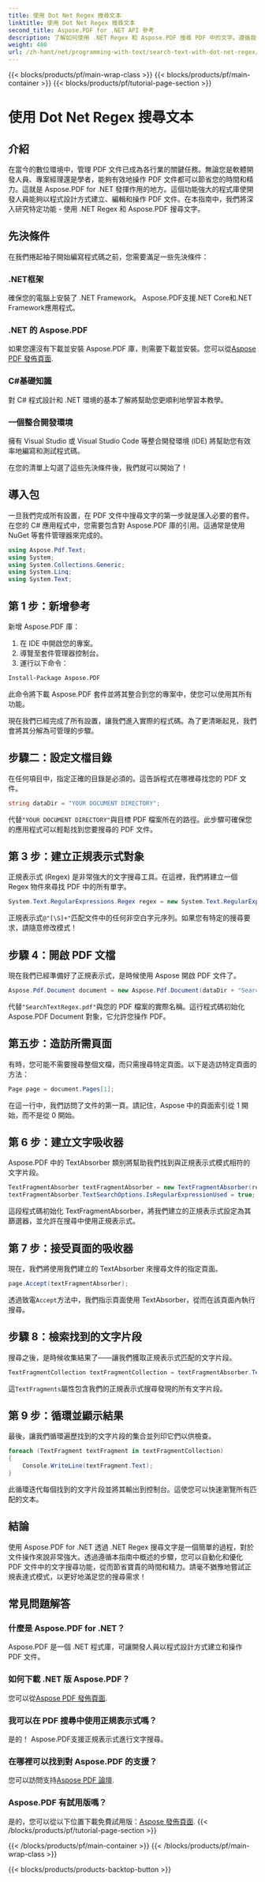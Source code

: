 ```yaml
---
title: 使用 Dot Net Regex 搜尋文本
linktitle: 使用 Dot Net Regex 搜尋文本
second_title: Aspose.PDF for .NET API 參考
description: 了解如何使用 .NET Regex 和 Aspose.PDF 搜尋 PDF 中的文字。遵循我們的逐步指南並簡化您的 PDF 任務。
weight: 480
url: /zh-hant/net/programming-with-text/search-text-with-dot-net-regex/
---
```


{{< blocks/products/pf/main-wrap-class >}}
{{< blocks/products/pf/main-container >}}
{{< blocks/products/pf/tutorial-page-section >}}

# 使用 Dot Net Regex 搜尋文本

## 介紹

在當今的數位環境中，管理 PDF 文件已成為各行業的關鍵任務。無論您是軟體開發人員、專案經理還是學者，能夠有效地操作 PDF 文件都可以節省您的時間和精力。這就是 Aspose.PDF for .NET 發揮作用的地方。這個功能強大的程式庫使開發人員能夠以程式設計方式建立、編輯和操作 PDF 文件。在本指南中，我們將深入研究特定功能 - 使用 .NET Regex 和 Aspose.PDF 搜尋文字。

## 先決條件

在我們捲起袖子開始編寫程式碼之前，您需要滿足一些先決條件：

### .NET框架
確保您的電腦上安裝了 .NET Framework。 Aspose.PDF支援.NET Core和.NET Framework應用程式。

### .NET 的 Aspose.PDF
如果您還沒有下載並安裝 Aspose.PDF 庫，則需要下載並安裝。您可以從[Aspose PDF 發佈頁面](https://releases.aspose.com/pdf/net/).

### C#基礎知識
對 C# 程式設計和 .NET 環境的基本了解將幫助您更順利地學習本教學。

### 一個整合開發環境
擁有 Visual Studio 或 Visual Studio Code 等整合開發環境 (IDE) 將幫助您有效率地編寫和測試程式碼。

在您的清單上勾選了這些先決條件後，我們就可以開始了！

## 導入包

一旦我們完成所有設置，在 PDF 文件中搜尋文字的第一步就是匯入必要的套件。在您的 C# 應用程式中，您需要包含對 Aspose.PDF 庫的引用。這通常是使用 NuGet 等套件管理器來完成的。

```csharp
using Aspose.Pdf.Text;
using System;
using System.Collections.Generic;
using System.Linq;
using System.Text;
```

## 第 1 步：新增參考
新增 Aspose.PDF 庫：

1. 在 IDE 中開啟您的專案。
2. 導覽至套件管理器控制台。
3. 運行以下命令：

```bash
Install-Package Aspose.PDF
```

此命令將下載 Aspose.PDF 套件並將其整合到您的專案中，使您可以使用其所有功能。

現在我們已經完成了所有設置，讓我們進入實際的程式碼。為了更清晰起見，我們會將其分解為可管理的步驟。

## 步驟二：設定文檔目錄

在任何項目中，指定正確的目錄是必須的。這告訴程式在哪裡尋找您的 PDF 文件。

```csharp
string dataDir = "YOUR DOCUMENT DIRECTORY";
```
代替`"YOUR DOCUMENT DIRECTORY"`與目標 PDF 檔案所在的路徑。此步驟可確保您的應用程式可以輕鬆找到您要搜尋的 PDF 文件。

## 第 3 步：建立正規表示式對象

正規表示式 (Regex) 是非常強大的文字搜尋工具。在這裡，我們將建立一個 Regex 物件來尋找 PDF 中的所有單字。 

```csharp
System.Text.RegularExpressions.Regex regex = new System.Text.RegularExpressions.Regex(@"[\S]+");
```
正規表示式`@"[\S]+"`匹配文件中的任何非空白字元序列。如果您有特定的搜尋要求，請隨意修改模式！

## 步驟 4：開啟 PDF 文檔

現在我們已經準備好了正規表示式，是時候使用 Aspose 開啟 PDF 文件了。

```csharp
Aspose.Pdf.Document document = new Aspose.Pdf.Document(dataDir + "SearchTextRegex.pdf");
```
代替`"SearchTextRegex.pdf"`與您的 PDF 檔案的實際名稱。這行程式碼初始化 Aspose.PDF Document 對象，它允許您操作 PDF。

## 第五步：造訪所需頁面

有時，您可能不需要搜尋整個文檔，而只需搜尋特定頁面。以下是造訪特定頁面的方法：

```csharp
Page page = document.Pages[1];
```
在這一行中，我們訪問了文件的第一頁。請記住，Aspose 中的頁面索引從 1 開始，而不是從 0 開始。

## 第 6 步：建立文字吸收器

Aspose.PDF 中的 TextAbsorber 類別將幫助我們找到與正規表示式模式相符的文字片段。

```csharp
TextFragmentAbsorber textFragmentAbsorber = new TextFragmentAbsorber(regex);
textFragmentAbsorber.TextSearchOptions.IsRegularExpressionUsed = true;
```
這段程式碼初始化 TextFragmentAbsorber，將我們建立的正規表示式設定為其篩選器，並允許在搜尋中使用正規表示式。

## 第 7 步：接受頁面的吸收器

現在，我們將使用我們建立的 TextAbsorber 來搜尋文件的指定頁面。

```csharp
page.Accept(textFragmentAbsorber);
```
透過致電`Accept`方法中，我們指示頁面使用 TextAbsorber，從而在該頁面內執行搜尋。

## 步驟 8：檢索找到的文字片段

搜尋之後，是時候收集結果了——讓我們獲取正規表示式匹配的文字片段。

```csharp
TextFragmentCollection textFragmentCollection = textFragmentAbsorber.TextFragments;
```
這`TextFragments`屬性包含我們的正規表示式搜尋發現的所有文字片段。 

## 第 9 步：循環並顯示結果

最後，讓我們循環遍歷找到的文字片段的集合並列印它們以供檢查。

```csharp
foreach (TextFragment textFragment in textFragmentCollection)
{
    Console.WriteLine(textFragment.Text);
}
```
此循環迭代每個找到的文字片段並將其輸出到控制台。這使您可以快速瀏覽所有匹配的文本。

## 結論

使用 Aspose.PDF for .NET 透過 .NET Regex 搜尋文字是一個簡單的過程，對於文件操作來說非常強大。透過遵循本指南中概述的步驟，您可以自動化和優化 PDF 文件中的文字搜尋功能，從而節省寶貴的時間和精力。請毫不猶豫地嘗試正規表達式模式，以更好地滿足您的搜尋需求！ 

## 常見問題解答

### 什麼是 Aspose.PDF for .NET？
Aspose.PDF 是一個 .NET 程式庫，可讓開發人員以程式設計方式建立和操作 PDF 文件。

### 如何下載 .NET 版 Aspose.PDF？
您可以從[Aspose PDF 發佈頁面](https://releases.aspose.com/pdf/net/).

### 我可以在 PDF 搜尋中使用正規表示式嗎？
是的！ Aspose.PDF支援正規表示式進行文字搜尋。

### 在哪裡可以找到對 Aspose.PDF 的支援？
您可以訪問支持[Aspose PDF 論壇](https://forum.aspose.com/c/pdf/10).

### Aspose.PDF 有試用版嗎？
是的，您可以從以下位置下載免費試用版：[Aspose 發佈頁面](https://releases.aspose.com/).
{{< /blocks/products/pf/tutorial-page-section >}}

{{< /blocks/products/pf/main-container >}}
{{< /blocks/products/pf/main-wrap-class >}}

{{< blocks/products/products-backtop-button >}}
